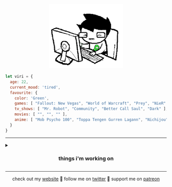 <p align="center"><img src="https://github.com/v1r1/imgs-with-transparent-backgrounds/blob/master/games/gifs/john_typing.gif?raw=true" height="200"></p>

```javascript
let viri = {
  age: 22,
  current_mood: 'tired',
  favourite: {
    color: 'Green',
    games: [ "Fallout: New Vegas", "World of Warcraft", "Prey", "NieR" ],
    tv_shows: [ "Mr. Robot", "Community", "Better Call Saul", "Dark" ],
    movies: [ "", "", "" ],
    anime: [ "Mob Psycho 100", "Toppa Tengen Gurren Lagann", "Nichijou" ]
  }
}
```

<hr>

<details>
<summary><h3 align="center">things i'm working on</h3></summary>
<table>
  <tr>
    <td align="center"><a href="https://github.com/vuwnu/zoon"><img width="100px" src="https://zoon.vuw.nu/favicon.png"><br>[zoon]</a><br>
      A serverless client-side framework built with Javascript, CSS and HTML</td>
    <td align="center"><a href="https://github.com/vuwnu/knowmore"><img width="100px" src="https://knowmore.vuw.nu/assets/images/favicon.png"><br>Knowmore</a><br>
      A booru-style site for tutorials and personal improvement</td>
    <td align="center"><a href="https://github.com/vuwnu/gunmetal"><img width="100px" src="https://gunmetal.vuw.nu/favicon.png"><br>Gunmetal</a><br>
      A smooth theme, usable across a wide variety of programs</td>
  </tr>
  <tr>
    <td align="center"><a href="https://github.com/vuwnu/questline"><img width="100px" src="https://raw.githubusercontent.com/vuwnu/questline/master/dist/favicon.png"><br>Questline</a><br>
      A ever-expanding collection of interactive fiction set in the █████</td>
    <td align="center"><a href="https://github.com/vuwnu/glif"><img width="100px" src=""><br>Glif</a><br>
      Easy to use icons built with CSS</td>
  <td align="center"><a href="https://github.com/vuwnu/suit"><img width="100px" src=""><br>Suit</a><br>
      System for theming and styling projects using CSS3 technology</td>
  </tr>
</table>
</details>
  
<hr>

<p align="center">
  check out my <a href="https://viri.space">website</a> 🔷
  follow me on <a href="https://twitter.com/_viri_">twitter</a> 🔶
  support me on <a href="https://patreon.com/vuwnu">patreon</a>
</p>
